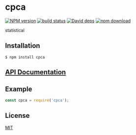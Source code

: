 # cpca

  [![NPM version][npm-image]][npm-url]
  [![build status][travis-image]][travis-url]
  [![David deps][david-image]][david-url]
  [![npm download][download-image]][download-url]
  
statistical

## Installation

`$ npm install cpca`

## [API Documentation](https://cheminfo.github.io/cpca/)

## Example

```js
const cpca = require('cpca');
```


## License

[MIT](./LICENSE)

[npm-image]: https://img.shields.io/npm/v/cpca.svg?style=flat-square
[npm-url]: https://www.npmjs.com/package/cpca
[travis-image]: https://img.shields.io/travis/cheminfo/cpca/master.svg?style=flat-square
[travis-url]: https://travis-ci.org/cheminfo/cpca
[david-image]: https://img.shields.io/david/cheminfo/cpca.svg?style=flat-square
[david-url]: https://david-dm.org/cheminfo/cpca
[download-image]: https://img.shields.io/npm/dm/cpca.svg?style=flat-square
[download-url]: https://www.npmjs.com/package/cpca
